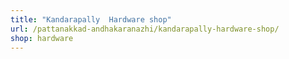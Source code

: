 ```yaml
---
title: "Kandarapally  Hardware shop"
url: /pattanakkad-andhakaranazhi/kandarapally-hardware-shop/
shop: hardware
---
```

